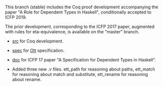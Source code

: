 This branch (stable) includes the Coq proof development accompanying the paper 
"A Role for Dependent Types in Haskell", conditionally accepted to ICFP 2019.

The prior development, corresponding to the ICFP 2017 paper, augmented with rules
for eta-equivalence, is available on the "master" branch. 

- [src](src/FcEtt) for Coq development.

- [spec](spec/ett.ott) for [Ott](http://www.cl.cam.ac.uk/~pes20/ott/) specification.

- [doc](doc/) for ICFP 17 paper "A Specification for Dependent Types in
Haskell".

- Added three new .v files. ett_path for reasoning about paths, ett_match for
  reasoning about match and substitute, ett_rename for reasoning about rename.
